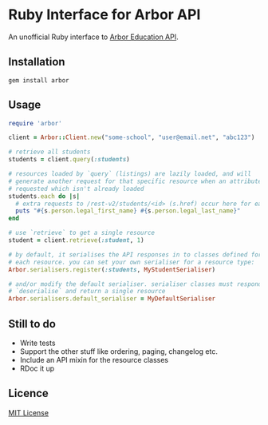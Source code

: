# Ruby Interface for Arbor API

An unofficial Ruby interface to [Arbor Education API](http://www.arbor-education.com/developers.html).

## Installation

    gem install arbor

## Usage

```ruby
require 'arbor'

client = Arbor::Client.new("some-school", "user@email.net", "abc123")

# retrieve all students
students = client.query(:students)

# resources loaded by `query` (listings) are lazily loaded, and will
# generate another request for that specific resource when an attribute is
# requested which isn't already loaded
students.each do |s|
  # extra requests to /rest-v2/students/<id> (s.href) occur here for each item
  puts "#{s.person.legal_first_name} #{s.person.legal_last_name}"
end

# use `retrieve` to get a single resource
student = client.retrieve(:student, 1)

# by default, it serialises the API responses in to classes defined for
# each resource. you can set your own serialiser for a resource type:
Arbor.serialisers.register(:students, MyStudentSerialiser)

# and/or modify the default serialiser. serialiser classes must respond to
# `deserialise` and return a single resource
Arbor.serialisers.default_serialiser = MyDefaultSerialiser
```

## Still to do

- Write tests
- Support the other stuff like ordering, paging, changelog etc.
- Include an API mixin for the resource classes
- RDoc it up

## Licence

[MIT License](http://opensource.org/licenses/MIT)
